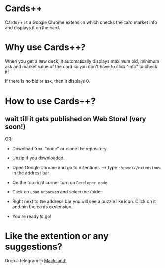 # Cards++


Cards++ is a Google Chrome extension which checks the card market info and displays it on the card.

# Why use Cards++?

 When you get a new deck, it automatically displays maximum bid, minimum ask and market value of the card so you don't have to click "info" to check it!
 
 If there is no bid or ask, then it displays 0.
 
 # How to use Cards++?
 
 ## wait till it gets published on Web Store! (very soon!)
 
 OR:
 
 * Download from "code" or clone the repository. 
 
 * Unzip if you downloaded.
 
 * Open Google Chrome and go to extentions --> type `chrome://extensions` in the address bar
 
 * On the top right corner turn on `Developer mode`
 
 * Click on `Load Unpacked` and select the folder
 
 * Right next to the address bar you will see a puzzle like icon. Click on it and pin the cards exstension.
 
 * You're ready to go!  


# Like the extention or any suggestions?

Drop a telegram to [Mackiland!](https://nationstates.net/nation=mackiland)
